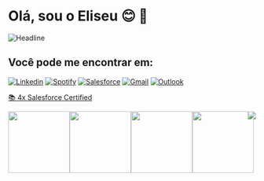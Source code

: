 # Olá, sou o Eliseu :blush: :wave:
 <img src="https://readme-typing-svg.herokuapp.com?font=Fira+Code&pause=1000&color=33E6F7&center=true&width=435&height=55&lines=Desenvolvedor+Salesforce+%E2%98%81%EF%B8%8F;4x+Certificações+Salesforce+%F0%9F%93%9A" alt="Headline" />


<h2>Você pode me encontrar em:</h2>

  [![Linkedin](https://img.shields.io/badge/-LinkedIn-blue?style=plastic&logo=Linkedin&logoColor=white&link=https:https://www.linkedin.com/in/eliseu-pereira-gili/)](https://www.linkedin.com/in/eliseu-pereira-gili/)
  [![Spotify](https://img.shields.io/badge/Spotify-1ED760?&style=plastic&logo=spotify&logoColor=white
  )](https://open.spotify.com/user/192o02esmgzfwnz4qohv01d4q?si=324a0706588a402e)
  [![Salesforce](https://img.shields.io/badge/Salesforce-00A1E0?style=plastic&logo=Salesforce&logoColor=white)](https://trailblazer.me/id/eliseugili)
  [![Gmail](https://img.shields.io/badge/-Gmail-c14438?style=plastic&logo=Gmail&logoColor=white&link=mailto:gili.eliseup@gmail.com)](mailto:gili.eliseup@gmail.com)
 [![Outlook](https://img.shields.io/badge/Microsoft_Outlook-0078D4?style=plastic&logo=microsoft-outlook&logoColor=white)](mailto:e.gili@outlook.com)

<p align="left">
  
 <a href="https://trailhead.salesforce.com/pt-BR/credentials/certification-detail-print/?searchString=H+HrX1yZaYgsebe2PyrD/ma7aDJrjQ4DrCVKIK6hD8Sx4RXPKAnAaph9iHWa3ER0" target="_blank"> 📚 4x Salesforce Certified </a>

 </p>
 
  
 <a href="https://github.com/egili/egili">
   <img align="right" src="https://github-readme-stats.vercel.app/api/top-langs/?username=egili&langs_count=15&layout=compact&theme=dracula" />
 </a>

<div style="display:flex; flex-direction:row">
  <img width="125" height="125" src="https://drm.my.salesforce.com/servlet/servlet.ImageServer?id=015Rf00000MA9LY&oid=00DF0000000gZsu&lastMod=1746780949000"/>
  <img width="125" height="125" src="https://drm.my.salesforce.com/servlet/servlet.ImageServer?id=015Rf00000MAEmf&oid=00DF0000000gZsu&lastMod=1746780791000"/>
  <img width="125" height="125" src="https://drm.my.salesforce.com/servlet/servlet.ImageServer?id=015Rf00000MAGlB&oid=00DF0000000gZsu&lastMod=17467806380000"/>
  <img width="125" height="125" src="https://drm.my.salesforce.com/servlet/servlet.ImageServer?id=015Rf00000MA6fO&oid=00DF0000000gZsu&lastMod=1746782543000"/>
</div>


<!--<div align="center">
  <img height="160em" src="https://github-readme-stats.vercel.app/api?username=egili&theme=nord&hide_border=true"/>
     <img height="160em" src="https://github-readme-stats.vercel.app/api?username=egili&show_icons=true&theme=nord&include_all_commits=true&count_private=true&hide_border=true"/> 
  <img height="160em" src="https://github-readme-stats.vercel.app/api/top-langs/?username=egili&theme=nord&hide_border=true"/>
</div>-->
